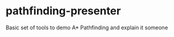 pathfinding-presenter
=====================

Basic set of tools to demo A* Pathfinding and explain it someone
